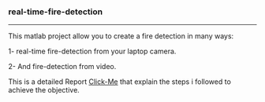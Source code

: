 ### real-time-fire-detection
-----------------------------------------------------------------------------------------------------------------------------------
This matlab project allow you to create a fire detection in many ways:

1- real-time fire-detection from your laptop camera.

2- And fire-detection from video.

This is a detailed Report [Click-Me](https://github.com/VraiHack/real-time-fire-detection/blob/main/Fire-detection-using-MATALB-image-processing.pdf) that explain the steps i followed to achieve the objective.


